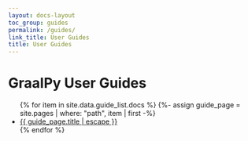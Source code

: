 ```yaml
---
layout: docs-layout
toc_group: guides
permalink: /guides/
link_title: User Guides
title: User Guides
---
```


# GraalPy User Guides

<ul>
   {% for item in site.data.guide_list.docs %}
      {%- assign guide_page = site.pages | where: "path", item | first -%}
      <li><a class="page-link" href="{{ guide_page.url | relative_url }}">{{ guide_page.title | escape }}</a></li>
   {% endfor %}
</ul>